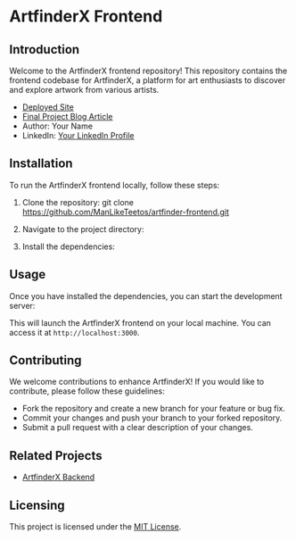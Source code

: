 # ArtfinderX Frontend

## Introduction
Welcome to the ArtfinderX frontend repository! This repository contains the frontend codebase for ArtfinderX, a platform for art enthusiasts to discover and explore artwork from various artists.

- [Deployed Site](https://manliketeetos.github.io/ArtFinderLanding/)
- [Final Project Blog Article](https://medium.com/@tolu.mastermindz/unveiling-the-artfinder-portfolio-project-a-solo-full-stack-development-journey-b562bab4f9f7)
- Author: Your Name
- LinkedIn: [Your LinkedIn Profile](https://www.linkedin.com/in/ade-ojo-toluwanimi/)

## Installation
To run the ArtfinderX frontend locally, follow these steps:

1. Clone the repository:
git clone https://github.com/ManLikeTeetos/artfinder-frontend.git

2. Navigate to the project directory:
3. Install the dependencies:

## Usage
Once you have installed the dependencies, you can start the development server:


This will launch the ArtfinderX frontend on your local machine. You can access it at `http://localhost:3000`.

## Contributing
We welcome contributions to enhance ArtfinderX! If you would like to contribute, please follow these guidelines:
- Fork the repository and create a new branch for your feature or bug fix.
- Commit your changes and push your branch to your forked repository.
- Submit a pull request with a clear description of your changes.

## Related Projects
- [ArtfinderX Backend](https://github.com/ManLikeTeetos/artFinder_Back)


## Licensing
This project is licensed under the [MIT License](LICENSE).

